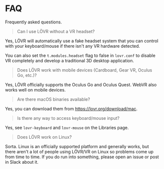 FAQ
===

Frequently asked questions.

> Can I use LÖVR without a VR headset?

Yes, LÖVR will automatically use a fake headset system that you can control with your keyboard/mouse
if there isn't any VR hardware detected.

You can also set the `t.modules.headset` flag to false in
`lovr.conf` to disable VR completely and develop a traditional 3D desktop application.

> Does LÖVR work with mobile devices (Cardboard, Gear VR, Oculus Go, etc.)?

Yes, LÖVR officially supports the Oculus Go and Oculus Quest.  WebVR also works well on mobile
devices.

> Are there macOS binaries available?

Yes, you can download them from <https://lovr.org/download/mac>.

> Is there any way to access keyboard/mouse input?

Yes, see `lovr-keyboard` and `lovr-mouse` on the <a data-key="Libraries">Libraries</a> page.

> Does LÖVR work on Linux?

Sorta.  Linux is an officially supported platform and generally works, but there aren't a lot of
people using LÖVR/VR on Linux so problems come up from time to time.  If you do run into something,
please open an issue or post in Slack about it.
